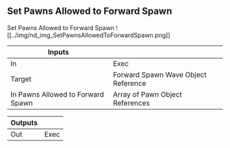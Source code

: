 ## Set Pawns Allowed to Forward Spawn
Set Pawns Allowed to Forward Spawn
![[../img/nd_img_SetPawnsAllowedToForwardSpawn.png]]

|Inputs||
|--|--|
| In | Exec |
| Target | Forward Spawn Wave Object Reference |
| In Pawns Allowed to Forward Spawn | Array of Pawn Object References |

|Outputs||
|--|--|
| Out | Exec |
